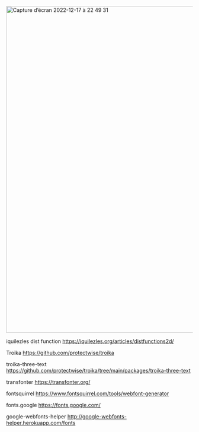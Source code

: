 <img width="881" alt="Capture d’écran 2022-12-17 à 22 49 31" src="https://user-images.githubusercontent.com/18366294/208267173-4ecadb05-8f51-43b0-9001-fe26b1d75b59.png">


iquilezles dist function
https://iquilezles.org/articles/distfunctions2d/

Troika
https://github.com/protectwise/troika

troika-three-text
https://github.com/protectwise/troika/tree/main/packages/troika-three-text

transfonter
https://transfonter.org/

fontsquirrel
https://www.fontsquirrel.com/tools/webfont-generator

fonts.google
https://fonts.google.com/

google-webfonts-helper
http://google-webfonts-helper.herokuapp.com/fonts
